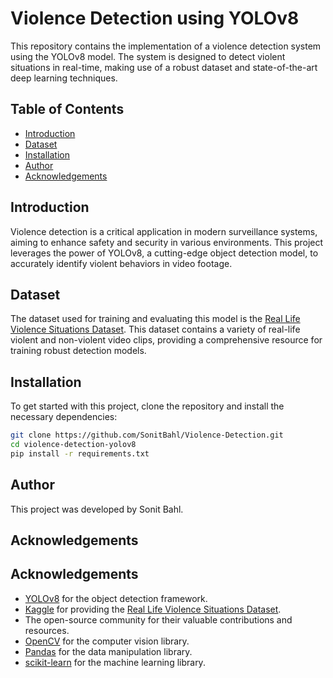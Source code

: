 # Violence Detection using YOLOv8

This repository contains the implementation of a violence detection system using the YOLOv8 model. The system is designed to detect violent situations in real-time, making use of a robust dataset and state-of-the-art deep learning techniques.

## Table of Contents
- [Introduction](#introduction)
- [Dataset](#dataset)
- [Installation](#installation)
- [Author](#author)
- [Acknowledgements](#acknowledgements)

## Introduction
Violence detection is a critical application in modern surveillance systems, aiming to enhance safety and security in various environments. This project leverages the power of YOLOv8, a cutting-edge object detection model, to accurately identify violent behaviors in video footage.

## Dataset
The dataset used for training and evaluating this model is the [Real Life Violence Situations Dataset](https://www.kaggle.com/datasets/mohamedmustafa/real-life-violence-situations-dataset). This dataset contains a variety of real-life violent and non-violent video clips, providing a comprehensive resource for training robust detection models.

## Installation
To get started with this project, clone the repository and install the necessary dependencies:

```bash
git clone https://github.com/SonitBahl/Violence-Detection.git
cd violence-detection-yolov8
pip install -r requirements.txt

```
## Author
This project was developed by Sonit Bahl.

## Acknowledgements
## Acknowledgements
- [YOLOv8](https://github.com/ultralytics/yolov8) for the object detection framework.
- [Kaggle](https://www.kaggle.com) for providing the [Real Life Violence Situations Dataset](https://www.kaggle.com/datasets/mohamedmustafa/real-life-violence-situations-dataset).
- The open-source community for their valuable contributions and resources.
- [OpenCV](https://opencv.org/) for the computer vision library.
- [Pandas](https://pandas.pydata.org/) for the data manipulation library.
- [scikit-learn](https://scikit-learn.org/) for the machine learning library.

